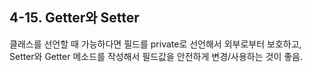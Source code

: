## 4-15. Getter와 Setter

클래스를 선언할 때 가능하다면 필드를 private로 선언해서 외부로부터 보호하고, Setter와 Getter 메소드를 작성해서 필드값을 안전하게 변경/사용하는 것이 좋음.